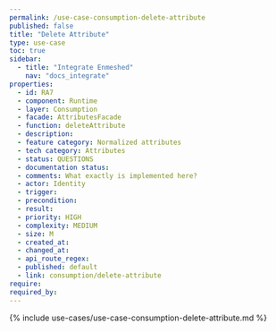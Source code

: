 ```yaml
---
permalink: /use-case-consumption-delete-attribute
published: false
title: "Delete Attribute"
type: use-case
toc: true
sidebar:
  - title: "Integrate Enmeshed"
    nav: "docs_integrate"
properties:
  - id: RA7
  - component: Runtime
  - layer: Consumption
  - facade: AttributesFacade
  - function: deleteAttribute
  - description:
  - feature category: Normalized attributes
  - tech category: Attributes
  - status: QUESTIONS
  - documentation status:
  - comments: What exactly is implemented here?
  - actor: Identity
  - trigger:
  - precondition:
  - result:
  - priority: HIGH
  - complexity: MEDIUM
  - size: M
  - created_at:
  - changed_at:
  - api_route_regex:
  - published: default
  - link: consumption/delete-attribute
require:
required_by:
---
```


{% include use-cases/use-case-consumption-delete-attribute.md %}
